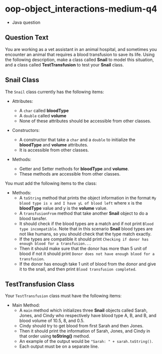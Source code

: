 # oop-object_interactions-medium-q4

- Java question

## Question Text

You are working as a vet assistant in an animal hospital, and sometimes you encounter an animal that requires a blood 
transfusion to save its life.  Using the following description, make a class called **Snail** 
to model this situation, and a class called **TestTransfusion** to test your **Snail** class.

## Snail Class

The `Snail` class currently has the following items:

- Attributes:
    - A `char` called **bloodType**
    - A `double` called **volume**
    - None of these attributes should be accessible from other classes.

- Constructors:
    - A constructor that take a `char` and a `double` to initialize the **bloodType** and **volume** attributes.
    - It is accessible from other classes.

- Methods:
    - Getter and Setter methods for **bloodType** and **volume**.
    - These methods are accessible from other classes.

You must add the following items to the class:

- Methods:
    - A `toString` method that prints the object information in the format
      `My blood type is x and I have yL of blood left` where x is the **bloodType** value and y is the **volume** value.
    - A `transfusionFrom` method that take another **Snail** object to do a blood tansfer.
    - It should check if the blood types are a match and if not print `Blood type incompatible`. Note that in this scenario
  **Snail** blood types are not like humans, so you should check that the type match exactly.
    - If the types are compatible it should print `Checking if donor has enough blood for a transfusion...`
    - Then it should make sure that the donor has more than 5 unit of blood if not
      it should print `Donor does not have enough blood for a transfusion`.
    - If the donor has enough take 1 unit of blood from the donor
      and give it to the snail, and then print `Blood transfusion completed`.

## TestTransfusion Class

Your `TestTransfusion` class must have the following items:

- Main Method:
    - A `main` method which initializes three **Snail** objects called Sarah, Jones, and Cindy who respectively have
      blood type A, B, and B, and blood volume of 10.5, 8, and 0.5.
    - Cindy should try to get blood from first Sarah and then Jones.
    - Then it should print the information of Sarah, Jones, and Cindy in that order using **toString()** method.
    - An example of the output would be `"Sarah: " + sarah.toString()`.
    - Each output must be on a separate line.